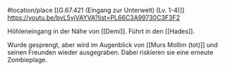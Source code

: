 #location/place
[[G.67.421 (Eingang zur Unterwelt) (Lv. 1-4)]]
https://youtu.be/bvL5vjVAYVA?list=PL66C3A99730C3F3F2

Höhleneingang in der Nähe von [[Demí]]. Führt in den [[Hades]].

Wurde gesprengt, aber wird im Augenblick von [[Murs Mollim (tot)]] und seinen Freunden wieder ausgegraben. Dabei riskieren sie eine erneute Zombieplage.